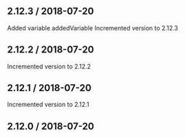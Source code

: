 ## 2.12.3  /  2018-07-20
Added variable addedVariable
Incremented version to 2.12.3

## 2.12.2  /  2018-07-20
Incremented version to 2.12.2

## 2.12.1  /  2018-07-20
Incremented version to 2.12.1

## 2.12.0  /  2018-07-20